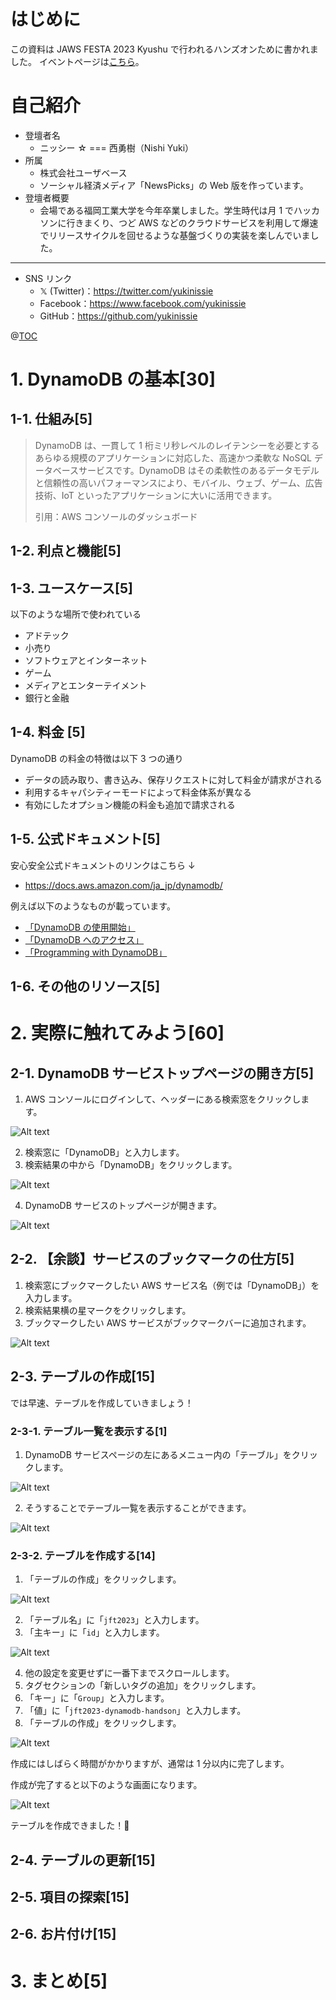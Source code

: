 # はじめに

この資料は JAWS FESTA 2023 Kyushu で行われるハンズオンために書かれました。
イベントページは[こちら](https://jft2023.jaws-ug.jp/)。

# 自己紹介

- 登壇者名
  - ニッシー ☆ === 西勇樹（Nishi Yuki）
- 所属
  - 株式会社ユーザベース
  - ソーシャル経済メディア「NewsPicks」の Web 版を作っています。
- 登壇者概要
  - 会場である福岡工業大学を今年卒業しました。学生時代は月 1 でハッカソンに行きまくり、つど AWS などのクラウドサービスを利用して爆速でリリースサイクルを回せるような基盤づくりの実装を楽しんでいました。

---

- SNS リンク
  - 𝕏 (Twitter)：https://twitter.com/yukinissie
  - Facebook：https://www.facebook.com/yukinissie
  - GitHub：https://github.com/yukinissie

@[TOC](アジェンダ)

# 1. DynamoDB の基本[30]

## 1-1. 仕組み[5]

> DynamoDB は、一貫して 1 桁ミリ秒レベルのレイテンシーを必要とするあらゆる規模のアプリケーションに対応した、高速かつ柔軟な NoSQL データベースサービスです。DynamoDB はその柔軟性のあるデータモデルと信頼性の高いパフォーマンスにより、モバイル、ウェブ、ゲーム、広告技術、IoT といったアプリケーションに大いに活用できます。
>
> 引用：AWS コンソールのダッシュボード

###

## 1-2. 利点と機能[5]

###

## 1-3. ユースケース[5]

以下のような場所で使われている

- アドテック
- 小売り
- ソフトウェアとインターネット
- ゲーム
- メディアとエンターテイメント
- 銀行と金融

## 1-4. 料金 [5]

DynamoDB の料金の特徴は以下 3 つの通り

- データの読み取り、書き込み、保存リクエストに対して料金が請求がされる
- 利用するキャパシティーモードによって料金体系が異なる
- 有効にしたオプション機能の料金も追加で請求される

## 1-5. 公式ドキュメント[5]

安心安全公式ドキュメントのリンクはこちら ↓

- https://docs.aws.amazon.com/ja_jp/dynamodb/

例えば以下のようなものが載っています。

- [「DynamoDB の使用開始」](https://docs.aws.amazon.com/amazondynamodb/latest/developerguide/GettingStartedDynamoDB.html)
- [「DynamoDB へのアクセス」](https://docs.aws.amazon.com/amazondynamodb/latest/developerguide/AccessingDynamoDB.html)
- [「Programming with DynamoDB」](https://docs.aws.amazon.com/amazondynamodb/latest/developerguide/Programming.html)

## 1-6. その他のリソース[5]

# 2. 実際に触れてみよう[60]

## 2-1. DynamoDB サービストップページの開き方[5]

1. AWS コンソールにログインして、ヘッダーにある検索窓をクリックします。

![Alt text](image.png)

2. 検索窓に「DynamoDB」と入力します。
3. 検索結果の中から「DynamoDB」をクリックします。

![Alt text](image-1.png)

4. DynamoDB サービスのトップページが開きます。

![Alt text](image-5.png)

## 2-2. 【余談】サービスのブックマークの仕方[5]

1. 検索窓にブックマークしたい AWS サービス名（例では「DynamoDB」）を入力します。
2. 検索結果横の星マークをクリックします。
3. ブックマークしたい AWS サービスがブックマークバーに追加されます。

![Alt text](image-4.png)

## 2-3. テーブルの作成[15]

では早速、テーブルを作成していきましょう！

### 2-3-1. テーブル一覧を表示する[1]

1. DynamoDB サービスページの左にあるメニュー内の「テーブル」をクリックします。

![Alt text](2-3-1-1.png)

2. そうすることでテーブル一覧を表示することができます。

![Alt text](2-3-1-2.png)

### 2-3-2. テーブルを作成する[14]

1. 「テーブルの作成」をクリックします。

![Alt text](2-3-2-1.png)

2. 「テーブル名」に「`jft2023`」と入力します。
3. 「主キー」に「`id`」と入力します。

![Alt text](2-3-2-2.png)

4. 他の設定を変更せずに一番下までスクロールします。
5. タグセクションの「新しいタグの追加」をクリックします。
6. 「キー」に「`Group`」と入力します。
7. 「値」に「`jft2023-dynamodb-handson`」と入力します。
8. 「テーブルの作成」をクリックします。

![Alt text](2-3-2-3.png)

作成にはしばらく時間がかかりますが、通常は 1 分以内に完了します。

作成が完了すると以下のような画面になります。

![Alt text](2-3-2-4.png)

テーブルを作成できました！🎉

## 2-4. テーブルの更新[15]

## 2-5. 項目の探索[15]

## 2-6. お片付け[15]

# 3. まとめ[5]
